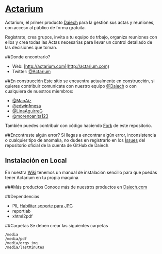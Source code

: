 # [Actarium](http://actarium.com)

Actarium, el primer producto [Daiech](http://daiech.com) para la gestión sus actas y reuniones, con acceso al público de forma gratuita.

Registrate, crea grupos, invita a tu equipo de trbajo, organiza reuniones con ellos y crea todas las Actas necesarias para llevar un control detallado de las decisiones que toman.


##Donde encontrarlo?
* Web: [http://actarium.com](http://actarium.com)
* Twitter: [@Actarium](http://twitter.com/Actarium)

##En construcción
Este sitio se encuentra actualmente en construcción, si quieres contribuir comunicate con nuestro equipo [@Daiech](http://twitter.com/daiech) o con cualquiera de nuestros miembros:

* [@MaoAiz](http://twitter.com/MaoAiz)
* [@edwinfmesa](http://twitter.com/edwinfmesa)
* [@LinaAguirreG](http://twitter.com/LinaAguirreG)
* [@morenoanita123](http://twitter.com/morenoanita123)

También puedes contribuir con código haciendo [Fork](https://help.github.com/articles/fork-a-repo) de este repositorio.

##Encontraste algún error?
Si llegas a encontrar algún error, inconsistencia o cualquier tipo de anomalía, no dudes en registrarlo en los [Issues](https://github.com/MaoAiz/Actarium/issues) del repositorio oficial de la cuenta de GitHub de Daiech.


## Instalación en Local
En nuestra [Wiki](https://github.com/MaoAiz/Actarium/wiki) tenemos un manual de instalación sencillo para que puedas tener Actarium en tu propia maquina.


###Más productos
Conoce más de nuestros productos en [Daiech.com](http://daiech.com)


##Dependencias

* PIL [Habilitar soporte para JPG](https://jamiecurle.co.uk/blog/webfaction-installing-pil/)
* reportlab
* xhtml2pdf

##Carpetas
Se deben crear las siguientes carpetas
	
	/media
	/media/pdf
	/media/orgs_img
	/media/lastMinutes